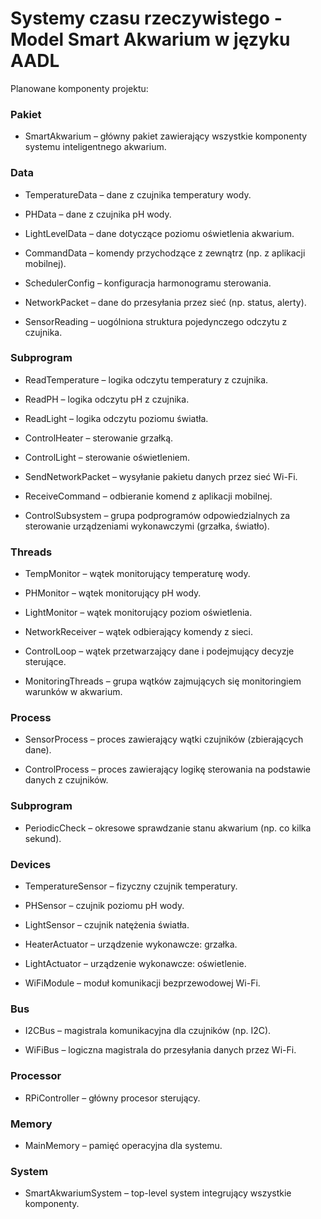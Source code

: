 # Systemy czasu rzeczywistego - Model Smart Akwarium w języku AADL

Planowane komponenty projektu:
 
 ### Pakiet
- SmartAkwarium – główny pakiet zawierający wszystkie komponenty systemu inteligentnego akwarium.

 ### Data 
- TemperatureData – dane z czujnika temperatury wody.

- PHData – dane z czujnika pH wody.

- LightLevelData – dane dotyczące poziomu oświetlenia akwarium.

- CommandData – komendy przychodzące z zewnątrz (np. z aplikacji mobilnej).

- SchedulerConfig – konfiguracja harmonogramu sterowania.

- NetworkPacket – dane do przesyłania przez sieć (np. status, alerty).

- SensorReading – uogólniona struktura pojedynczego odczytu z czujnika.

### Subprogram 
- ReadTemperature – logika odczytu temperatury z czujnika.

- ReadPH – logika odczytu pH z czujnika.

- ReadLight – logika odczytu poziomu światła.

- ControlHeater – sterowanie grzałką.

- ControlLight – sterowanie oświetleniem.

- SendNetworkPacket – wysyłanie pakietu danych przez sieć Wi-Fi.

- ReceiveCommand – odbieranie komend z aplikacji mobilnej.

- ControlSubsystem – grupa podprogramów odpowiedzialnych za sterowanie urządzeniami wykonawczymi (grzałka, światło).

### Threads
- TempMonitor – wątek monitorujący temperaturę wody.

- PHMonitor – wątek monitorujący pH wody.

- LightMonitor – wątek monitorujący poziom oświetlenia.

- NetworkReceiver – wątek odbierający komendy z sieci.

- ControlLoop – wątek przetwarzający dane i podejmujący decyzje sterujące.

- MonitoringThreads – grupa wątków zajmujących się monitoringiem warunków w akwarium.

### Process
- SensorProcess – proces zawierający wątki czujników (zbierających dane).

- ControlProcess – proces zawierający logikę sterowania na podstawie danych z czujników.

### Subprogram
- PeriodicCheck – okresowe sprawdzanie stanu akwarium (np. co kilka sekund).

### Devices
- TemperatureSensor – fizyczny czujnik temperatury.

- PHSensor – czujnik poziomu pH wody.

- LightSensor – czujnik natężenia światła.

- HeaterActuator – urządzenie wykonawcze: grzałka.

- LightActuator – urządzenie wykonawcze: oświetlenie.

- WiFiModule – moduł komunikacji bezprzewodowej Wi-Fi.

### Bus
- I2CBus – magistrala komunikacyjna dla czujników (np. I2C).

- WiFiBus – logiczna magistrala do przesyłania danych przez Wi-Fi.

### Processor
- RPiController – główny procesor sterujący.

### Memory
- MainMemory – pamięć operacyjna dla systemu.

### System
- SmartAkwariumSystem – top-level system integrujący wszystkie komponenty.
